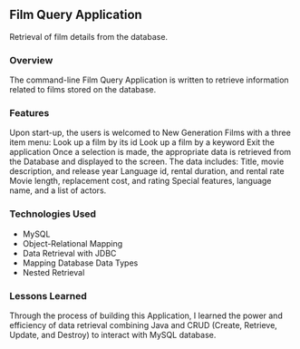 ## Film Query Application

Retrieval of film details from the database.

### Overview

The command-line Film Query Application is written to retrieve information related
to films stored on the database.

### Features

Upon start-up, the users is welcomed to New Generation Films with a three item menu:
  Look up a film by its id
  Look up a film by a keyword
  Exit the application
Once a selection is made, the appropriate data is retrieved from the Database
and displayed to the screen. The data includes:
Title, movie description, and release year
Language id, rental duration, and rental rate
Movie length, replacement cost, and rating
Special features, language name, and a list of actors.

### Technologies Used

+ MySQL
+ Object-Relational Mapping
+ Data Retrieval with JDBC
+ Mapping Database Data Types
+ Nested Retrieval

### Lessons Learned

Through the process of building this Application, I learned the power and efficiency of
data retrieval combining Java and CRUD (Create, Retrieve, Update, and Destroy) to
interact with MySQL database.
